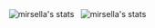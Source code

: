 <!-- <p><img align="left" src="https://github-readme-stats.vercel.app/api?username=mirsella&show_icons=true" alt="mirsella" /></p> -->
<!-- <p><img align="center" src="https://github-readme-stats.vercel.app/api/top-langs/?username=mirsella&layout=compact" alt="mirsella" /></p> -->
<!-- <img align="center" src="https://komarev.com/ghpvc/?username=mirsella" alt="mirsella"/> -->
<!-- <p align="center"><img src="https://devicons.github.io/devicon/devicon.git/icons/android/android-original-wordmark.svg" alt="android" width="40" height="40"/> <img src="https://devicons.github.io/devicon/devicon.git/icons/cplusplus/cplusplus-original.svg" alt="cplusplus" width="40" height="40"/> <img src="https://devicons.github.io/devicon/devicon.git/icons/css3/css3-original-wordmark.svg" alt="css3" width="40" height="40"/> <img src="https://www.vectorlogo.zone/logos/git-scm/git-scm-icon.svg" alt="git" width="40" height="40"/> <img src="https://devicons.github.io/devicon/devicon.git/icons/html5/html5-original-wordmark.svg" alt="html5" width="40" height="40"/> <img src="https://devicons.github.io/devicon/devicon.git/icons/javascript/javascript-original.svg" alt="javascript" width="40" height="40"/> <img src="https://devicons.github.io/devicon/devicon.git/icons/linux/linux-original.svg" alt="linux" width="40" height="40"/> <img src="https://devicons.github.io/devicon/devicon.git/icons/mongodb/mongodb-original-wordmark.svg" alt="mongodb" width="40" height="40"/> <img src="https://devicons.github.io/devicon/devicon.git/icons/nginx/nginx-original.svg" alt="nginx" width="40" height="40"/> <img src="https://devicons.github.io/devicon/devicon.git/icons/nodejs/nodejs-original-wordmark.svg" alt="nodejs" width="40" height="40"/> <img src="https://devicons.github.io/devicon/devicon.git/icons/python/python-original.svg" alt="python" width="40" height="40"/> <img src="https://www.vectorlogo.zone/logos/tailwindcss/tailwindcss-icon.svg" alt="tailwind" width="40" height="40"/> <img src="https://devicons.github.io/devicon/devicon.git/icons/vuejs/vuejs-original-wordmark.svg" alt="vuejs" width="40" height="40"/></p> -->


<p align="center">
<img align="center" src="https://github-readme-stats.vercel.app/api?username=mirsella&show_icons=true&theme=radical&count_private=true" alt="mirsella's stats">
&nbsp;
<img align="center" src="https://github-readme-stats.vercel.app/api/top-langs/?username=anuraghazra&layout=compact&langs_count=6&theme=radical" alt="mirsella's stats">
</p>
